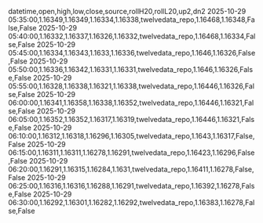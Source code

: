 datetime,open,high,low,close,source,rollH20,rollL20,up2,dn2
2025-10-29 05:35:00,1.16349,1.16349,1.16334,1.16338,twelvedata_repo,1.16468,1.16348,False,False
2025-10-29 05:40:00,1.16332,1.16337,1.16326,1.16332,twelvedata_repo,1.16468,1.16334,False,False
2025-10-29 05:45:00,1.16334,1.16343,1.1633,1.16336,twelvedata_repo,1.1646,1.16326,False,False
2025-10-29 05:50:00,1.16336,1.16342,1.16331,1.16331,twelvedata_repo,1.1646,1.16326,False,False
2025-10-29 05:55:00,1.16328,1.16338,1.16321,1.16338,twelvedata_repo,1.16446,1.16326,False,False
2025-10-29 06:00:00,1.16341,1.16358,1.16338,1.16352,twelvedata_repo,1.16446,1.16321,False,False
2025-10-29 06:05:00,1.16352,1.16352,1.16317,1.16319,twelvedata_repo,1.16446,1.16321,False,False
2025-10-29 06:10:00,1.16312,1.16318,1.16296,1.16305,twelvedata_repo,1.1643,1.16317,False,False
2025-10-29 06:15:00,1.16311,1.16311,1.16278,1.16291,twelvedata_repo,1.16423,1.16296,False,False
2025-10-29 06:20:00,1.16291,1.16315,1.16284,1.1631,twelvedata_repo,1.16411,1.16278,False,False
2025-10-29 06:25:00,1.16316,1.16316,1.16288,1.16291,twelvedata_repo,1.16392,1.16278,False,False
2025-10-29 06:30:00,1.16292,1.16301,1.16282,1.16292,twelvedata_repo,1.16383,1.16278,False,False
